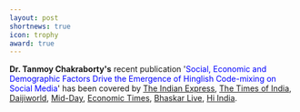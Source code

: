 ```yaml
---
layout: post
shortnews: true
icon: trophy
award: true
---
```

  
<b>Dr. Tanmoy Chakraborty's</b> recent publication '<font color="blue">Social, Economic and Demographic Factors Drive the Emergence of Hinglish Code-mixing on Social Media</font>' has been covered by <a href='https://indianexpress.com/article/education/hinglish-helps-users-engage-more-effectively-on-social-media-iit-delhi-study-9392624/' target="_blank">The Indian Express</a>, <a href='https://timesofindia.indiatimes.com/life-style/books/features/why-hinglish-is-one-of-the-best-languages-to-communicate/articleshow/111013884.cms' target="_blank">The Times of India</a>, <a href='https://www.daijiworld.com/news/newsDisplay?newsID=1199874' target="_blank">Daijiworld</a>, <a href='https://www.mid-day.com/lifestyle/culture/article/hinglish-helps-users-engage-more-effectively-with-a-broader-audience-bollywood-boosting-its-popularity-study-23354239' target="_blank">Mid-Day</a>, <a href='https://government.economictimes.indiatimes.com/news/education/hinglish-helps-users-engage-with-a-wider-audience-on-social-media-but-poses-challenges-for-nlp-study/111000272' target="_blank">Economic Times</a>, <a href='https://bhaskarlive.in/hinglish-helps-users-engage-more-effectively-with-a-broader-audience-study/' target="_blank">Bhaskar Live</a>, <a href='https://hiindia.com/hinglish-helps-users-engage-more-effectively-with-a-broader-audience-study/' target="_blank">Hi India</a>.



